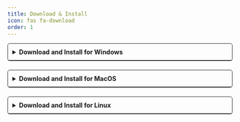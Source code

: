 ```yaml
---
title: Download & Install
icon: fas fa-download
order: 1
---
```


<style>
  /* Style for collapsible sections */
  details {
    margin-bottom: 20px;
    border: 1px solid #313131;
    border-radius: 5px;
  }

  summary {
    padding: 10px;
    font-weight: bold;
    cursor: pointer;
    
    border-bottom: 1px solid #313131;
    border-radius: 5px 5px 0 0;
  }

  .collapsible-content {
    padding: 10px;
    
    
    border-top: none;
    border-radius: 0 0 5px 5px;
    margin-left: 20px; /* Adjust indentation */
  }
</style>

<!-- First Collapsible Section: Docker Desktop -->
<details>
  <summary>Download and Install for Windows</summary>
  
  <div class="collapsible-content">
    <p> 1. Create a Docker Account <a href="https://hub.docker.com/signup/" target="_blank">Here</a></p>
    <p> 2. Download Docker Desktop <a href="https://docs.docker.com/desktop/install/windows-install/" target="_blank">Here</a></p>
    <p> 3. Launch Docker Desktop & Login </p>
    <p> 4. Download the EZ-FRCNN notebook and associated libraries <a href="https://github.com/JacobWheelock/FRCNN2/archive/refs/heads/main.zip">here</a> </p>
    <p> 5. Extract the contents of the ZIP file downloaded in the last step to a folder of your choice </p>
    <p> 6. Double click "ez-frcnn.bat" - This will download the required environment and launch EZ-FRCNN </p>
  </div>

</details>

<details>
  <summary>Download and Install for MacOS</summary>
  
  <div class="collapsible-content">
    <p> 1. Create a Docker Account <a href="https://hub.docker.com/signup/" target="_blank">Here</a></p>
    <p> 2. Download Docker Desktop <a href="https://docs.docker.com/desktop/install/mac-install/" target="_blank">Here</a></p>
    <p> 3. Launch Docker Desktop & Login </p>
    <p> 4. Download the EZ-FRCNN notebook and associated libraries <a href="https://github.com/JacobWheelock/FRCNN2/archive/refs/heads/main.zip">here</a> </p>
    <p> 5. Extract the contents of the ZIP file downloaded in the last step to a folder of your choice </p>
   
  </div>

</details>

<details>
  <summary>Download and Install for Linux</summary>
  
  <div class="collapsible-content">
    <p> 1. Create a Docker Account <a href="https://hub.docker.com/signup/" target="_blank">Here</a></p>
    <p> 2. Download Docker Desktop <a href="https://docs.docker.com/desktop/install/linux-install/" target="_blank">Here</a></p>
    <p> 3. Launch Docker Desktop & Login </p>
    <p> 4. Download the EZ-FRCNN notebook and associated libraries <a href="https://github.com/JacobWheelock/FRCNN2/archive/refs/heads/main.zip">here</a> </p>
    <p> 5. Extract the contents of the ZIP file downloaded in the last step to a folder of your choice </p>
  </div>

</details>
